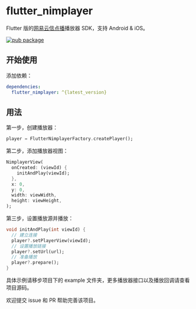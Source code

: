 # flutter_nimplayer

Flutter 版的[网易云信点播](https://doc.yunxin.163.com/vod/docs/home-page)播放器 SDK，支持 Android & iOS。

[![pub package](https://img.shields.io/pub/v/flutter_nimplayer?color=blue)](https://pub.dev/packages/flutter_nimplayer)

## 开始使用

添加依赖：

```yaml
dependencies:
  flutter_nimplayer: ^{latest_version}
```

## 用法

第一步，创建播放器：

```dart
player = FlutterNimplayerFactory.createPlayer();
```

第二步，添加播放器视图：

```dart
NimplayerView(
  onCreated: (viewId) {
    initAndPlay(viewId);
  },
  x: 0,
  y: 0,
  width: viewWidth,
  height: viewHeight,
);
```

第三步，设置播放源并播放：

```dart
void initAndPlay(int viewId) {
  // 建立连接
  player?.setPlayerView(viewId);
  // 设置播放链接
  player?.setUrl(url);
  // 准备播放
  player?.prepare();
}
```

具体示例请移步项目下的 example 文件夹，更多播放器接口以及播放回调请查看项目源码。

欢迎提交 issue 和 PR 帮助完善该项目。

